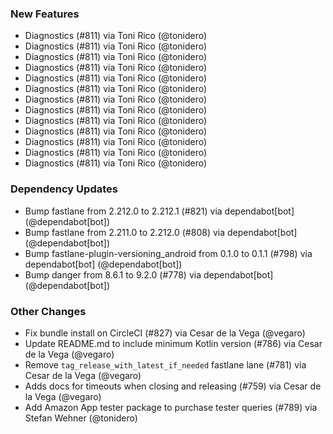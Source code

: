 ### New Features
* Diagnostics (#811) via Toni Rico (@tonidero)
* Diagnostics (#811) via Toni Rico (@tonidero)
* Diagnostics (#811) via Toni Rico (@tonidero)
* Diagnostics (#811) via Toni Rico (@tonidero)
* Diagnostics (#811) via Toni Rico (@tonidero)
* Diagnostics (#811) via Toni Rico (@tonidero)
* Diagnostics (#811) via Toni Rico (@tonidero)
* Diagnostics (#811) via Toni Rico (@tonidero)
* Diagnostics (#811) via Toni Rico (@tonidero)
* Diagnostics (#811) via Toni Rico (@tonidero)
* Diagnostics (#811) via Toni Rico (@tonidero)
* Diagnostics (#811) via Toni Rico (@tonidero)
* Diagnostics (#811) via Toni Rico (@tonidero)
### Dependency Updates
* Bump fastlane from 2.212.0 to 2.212.1 (#821) via dependabot[bot] (@dependabot[bot])
* Bump fastlane from 2.211.0 to 2.212.0 (#808) via dependabot[bot] (@dependabot[bot])
* Bump fastlane-plugin-versioning_android from 0.1.0 to 0.1.1 (#798) via dependabot[bot] (@dependabot[bot])
* Bump danger from 8.6.1 to 9.2.0 (#778) via dependabot[bot] (@dependabot[bot])
### Other Changes
* Fix bundle install on CircleCI (#827) via Cesar de la Vega (@vegaro)
* Update README.md to include minimum Kotlin version (#786) via Cesar de la Vega (@vegaro)
* Remove `tag_release_with_latest_if_needed` fastlane lane (#781) via Cesar de la Vega (@vegaro)
* Adds docs for timeouts when closing and releasing (#759) via Cesar de la Vega (@vegaro)
* Add Amazon App tester package to purchase tester queries (#789) via Stefan Wehner (@tonidero)
